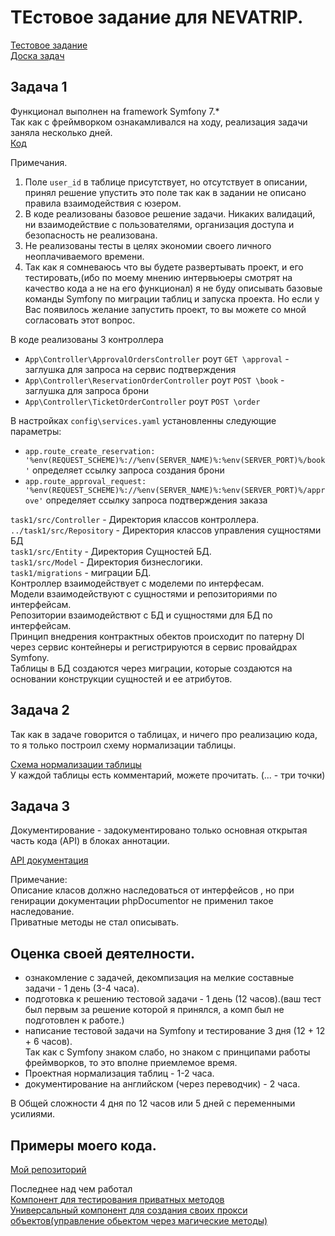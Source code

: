 # ТЕстовое задание для NEVATRIP.

[Тестовое задание](https://bitbucket.org/nevatrip/test-php/src/master/)  
[Доска задач](https://github.com/users/alexeyp0708/projects/12/views/1)  

## Задача 1
Функционал выполнен на framework Symfony 7.*  
Так как с фреймворком ознакамливался на ходу, реализация задачи заняла несколько дней.  
[Код](./task1)

Примечания.  

1. Поле `user_id` в таблице присутствует, но отсутствует в описании, 
принял решение упустить это поле так как в задании не описано правила взаимодействия с юзером.
2. В коде реализованы базовое решение задачи. Никаких валидаций, ни взаимодействие с пользователями, 
организация доступа и безопасность не реализована.  
3. Не реализованы тесты в целях экономии своего личного неоплачиваемого времени.
4. Так как я сомневаюсь что вы будете развертывать проект, и его тестировать,(ибо по моему мнению интервьюеры смотрят на качество
кода а не на его функционал) я не буду описывать базовые команды Symfony по миграции таблиц и запуска проекта. 
Но если у Вас появилось желание запустить проект, то вы можете со мной согласовать этот вопрос. 

В коде реализованы 3 контроллера  
- `App\Controller\ApprovalOrdersController` роут `GET \approval` - заглушка для запроса на сервис подтверждения   
- `App\Controller\ReservationOrderController` роут `POST \book` - заглушка для запроса брони
- `App\Controller\TicketOrderController` роут `POST \order`

В настройках `config\services.yaml` установленны следующие параметры:  
 -   `app.route_create_reservation: '%env(REQUEST_SCHEME)%://%env(SERVER_NAME)%:%env(SERVER_PORT)%/book'` определяет ссылку запроса создания брони
 -   `app.route_approval_request: '%env(REQUEST_SCHEME)%://%env(SERVER_NAME)%:%env(SERVER_PORT)%/approve'` определяет ссылку запроса подтверждения заказа

`task1/src/Controller` - Директория классов контроллера.  
`../task1/src/Repository` - Директория классов управления сущностями БД     
`task1/src/Entity` - Директория Сущностей БД.  
`task1/src/Model` - Директория бизнеслогики.  
`task1/migrations` - миграции БД.  
Контроллер взаимодействует с моделеми по интерфесам.  
Модели взаимодействуют с сущностями и репозиториями по интерфейсам.  
Репозитории взаимодействют с БД и сущностями для БД по интерфейсам.  
Принцип внедрения контрактных обектов происходит по патерну DI через сервис контейнеры и регистрируются в сервис провайдрах Symfony.   
Таблицы в БД создаются через миграции, которые создаются  на основании конструкции сущностей и ее атрибутов.  


## Задача 2

Так как в задаче говорится о таблицах, и ничего про реализацию кода, то я только построил схему нормализации таблицы.  


[Схема нормализации таблицы](https://www.drawdb.app/editor?shareId=1d5d3ddec45fa39f8edf889063e7b4b8)  
У каждой таблицы есть комментарий, можете прочитать. (... - три точки)  

## Задача 3

Документирование - задокументировано только основная открытая часть кода (API) в блоках аннотации.  

[API документация](./api_doc_markdown/Home.md)  

Примечание:  
Описание класов должно наследоваться от интерфейсов , но при генирации документации phpDocumentor не применил такое наследование.  
Приватные методы не стал описывать.  

## Оценка своей деятелности.  

 - ознакомление с задачей, декомпизация на мелкие составные задачи - 1 день (3-4 часа).  
 - подготовка к решению тестовой задачи - 1 день (12 часов).(ваш тест был первым за решение которой я принялся, а комп был не подготовлен к работе.)  
 - написание тестовой задачи на Symfony и тестирование 3 дня (12 + 12 + 6 часов).  
Так как с Symfony знаком слабо, но знаком с принципами работы фреймворков, то это вполне приемлемое время.  
 - Проектная нормализация таблиц - 1-2 часа.  
 - документирование на английском (через переводчик) - 2 часа.   

В Общей сложности 4 дня по 12 часов или 5 дней с переменными усилиями.  

## Примеры моего кода.  

[Мой репозиторий](https://github.com/alexeyp0708?tab=repositories)  

Последнее над чем работал  
[Компонент для тестирования приватных методов](https://github.com/alexeyp0708/php_tools_sucker)  
[Универсальный компонент для создания своих прокси объектов(управление обьектом через магические методы)](https://github.com/alexeyp0708/php_tools_proxy_object)
